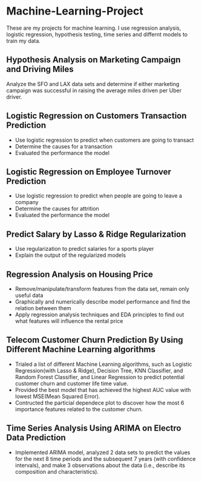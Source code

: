 # Machine-Learning-Project
These are my projects for machine learning. 
I use regression analysis, logistic regression, hypothesis testing, time series and differnt models to train my data.

## Hypothesis Analysis on Marketing Campaign and Driving Miles

Analyze the SFO and LAX data sets and determine if either marketing campaign was successful in raising the average miles driven per Uber driver.

## Logistic Regression on Customers Transaction Prediction

- Use logistic regression to predict when customers are going to transact
- Determine the causes for a transaction
- Evaluated the performance the model

## Logistic Regression on Employee Turnover Prediction

- Use logistic regression to predict when people are going to leave a company
- Determine the causes for attrition
- Evaluated the performance the model

## Predict Salary by Lasso & Ridge Regularization

- Use regularization to predict salaries for a sports player
- Explain the output of the regularized models

## Regression Analysis on Housing Price

- Remove/manipulate/transform features from the data set, remain only useful data
- Graphically and numerically describe model performance and find the relation between them
- Apply regression analysis techniques and EDA principles to find out what features will influence the rental price

## Telecom Customer Churn Prediction By Using Different Machine Learning algorithms

- Trialed a list of different Machine Learning algorithms, such as Logistic Regression(with Lasso & Ridge), Decision Tree, KNN Classifier, and Random Forest Classifier, and Linear Regression to predict potential customer churn and customer life time value.
- Provided the best model that has achieved the highest AUC value with lowest MSE(Mean Squared Error).
- Contructed the particial dependece plot to discover how the most 6 importance features related to the customer churn.

## Time Series Analysis Using ARIMA on Electro Data Prediction

- Implemented ARIMA model, analyzed 2 data sets to predict the values for the next 8 time periods and the subsequent 7 years (with confidence intervals), and make 3 observations about the data (i.e., describe its composition and characteristics).

